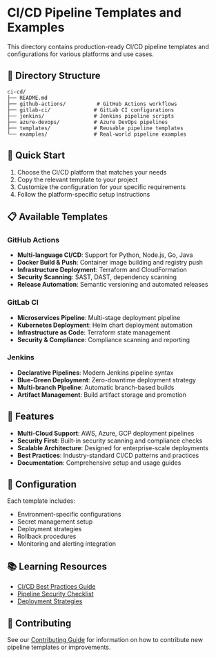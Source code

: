 # CI/CD Pipeline Templates and Examples

This directory contains production-ready CI/CD pipeline templates and configurations for various platforms and use cases.

## 📁 Directory Structure

```
ci-cd/
├── README.md
├── github-actions/          # GitHub Actions workflows
├── gitlab-ci/              # GitLab CI configurations
├── jenkins/                # Jenkins pipeline scripts
├── azure-devops/           # Azure DevOps pipelines
├── templates/              # Reusable pipeline templates
└── examples/               # Real-world pipeline examples
```

## 🚀 Quick Start

1. Choose the CI/CD platform that matches your needs
2. Copy the relevant template to your project
3. Customize the configuration for your specific requirements
4. Follow the platform-specific setup instructions

## 📋 Available Templates

### GitHub Actions
- **Multi-language CI/CD**: Support for Python, Node.js, Go, Java
- **Docker Build & Push**: Container image building and registry push
- **Infrastructure Deployment**: Terraform and CloudFormation
- **Security Scanning**: SAST, DAST, dependency scanning
- **Release Automation**: Semantic versioning and automated releases

### GitLab CI
- **Microservices Pipeline**: Multi-stage deployment pipeline
- **Kubernetes Deployment**: Helm chart deployment automation
- **Infrastructure as Code**: Terraform state management
- **Security & Compliance**: Compliance scanning and reporting

### Jenkins
- **Declarative Pipelines**: Modern Jenkins pipeline syntax
- **Blue-Green Deployment**: Zero-downtime deployment strategy
- **Multi-branch Pipeline**: Automatic branch-based builds
- **Artifact Management**: Build artifact storage and promotion

## 🎯 Features

- **Multi-Cloud Support**: AWS, Azure, GCP deployment pipelines
- **Security First**: Built-in security scanning and compliance checks
- **Scalable Architecture**: Designed for enterprise-scale deployments
- **Best Practices**: Industry-standard CI/CD patterns and practices
- **Documentation**: Comprehensive setup and usage guides

## 🔧 Configuration

Each template includes:
- Environment-specific configurations
- Secret management setup
- Deployment strategies
- Rollback procedures
- Monitoring and alerting integration

## 📚 Learning Resources

- [CI/CD Best Practices Guide](../docs/ci-cd-best-practices.md)
- [Pipeline Security Checklist](../docs/pipeline-security.md)
- [Deployment Strategies](../docs/deployment-strategies.md)

## 🤝 Contributing

See our [Contributing Guide](../.github/CONTRIBUTING.md) for information on how to contribute new pipeline templates or improvements.
